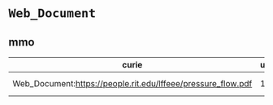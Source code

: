 # `Web_Document`

## mmo

| curie                                                        |   usages | nodes                                                                                                           |
|--------------------------------------------------------------|----------|-----------------------------------------------------------------------------------------------------------------|
| Web_Document:https://people.rit.edu/lffeee/pressure_flow.pdf |        1 | [http://purl.obolibrary.org/obo/MMO:0000638](https://bioregistry.io/http://purl.obolibrary.org/obo/MMO:0000638) |
